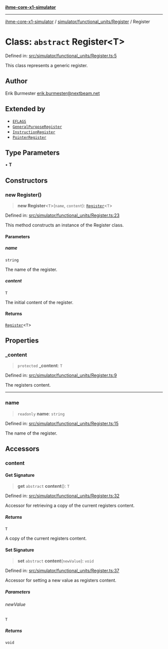 [**ihme-core-x1-simulator**](../../../../README.md)

***

[ihme-core-x1-simulator](../../../../modules.md) / [simulator/functional\_units/Register](../README.md) / Register

# Class: `abstract` Register\<T\>

Defined in: [src/simulator/functional\_units/Register.ts:5](https://github.com/ProgrammIt/CPU-Simulator/blob/96764be0553f95d688bfe5600c9ae9aea8701845/src/simulator/functional_units/Register.ts#L5)

This class represents a generic register.

## Author

Erik Burmester <erik.burmester@nextbeam.net>

## Extended by

- [`EFLAGS`](../../EFLAGS/classes/EFLAGS.md)
- [`GeneralPurposeRegister`](../../GeneralPurposeRegister/classes/GeneralPurposeRegister.md)
- [`InstructionRegister`](../../InstructionRegister/classes/InstructionRegister.md)
- [`PointerRegister`](../../PointerRegister/classes/PointerRegister.md)

## Type Parameters

• **T**

## Constructors

### new Register()

> **new Register**\<`T`\>(`name`, `content`): [`Register`](Register.md)\<`T`\>

Defined in: [src/simulator/functional\_units/Register.ts:23](https://github.com/ProgrammIt/CPU-Simulator/blob/96764be0553f95d688bfe5600c9ae9aea8701845/src/simulator/functional_units/Register.ts#L23)

This method constructs an instance of the Register class.

#### Parameters

##### name

`string`

The name of the register.

##### content

`T`

The initial content of the register.

#### Returns

[`Register`](Register.md)\<`T`\>

## Properties

### \_content

> `protected` **\_content**: `T`

Defined in: [src/simulator/functional\_units/Register.ts:9](https://github.com/ProgrammIt/CPU-Simulator/blob/96764be0553f95d688bfe5600c9ae9aea8701845/src/simulator/functional_units/Register.ts#L9)

The registers content.

***

### name

> `readonly` **name**: `string`

Defined in: [src/simulator/functional\_units/Register.ts:15](https://github.com/ProgrammIt/CPU-Simulator/blob/96764be0553f95d688bfe5600c9ae9aea8701845/src/simulator/functional_units/Register.ts#L15)

The name of the register.

## Accessors

### content

#### Get Signature

> **get** `abstract` **content**(): `T`

Defined in: [src/simulator/functional\_units/Register.ts:32](https://github.com/ProgrammIt/CPU-Simulator/blob/96764be0553f95d688bfe5600c9ae9aea8701845/src/simulator/functional_units/Register.ts#L32)

Accessor for retrieving a copy of the current registers content.

##### Returns

`T`

A copy of the current registers content.

#### Set Signature

> **set** `abstract` **content**(`newValue`): `void`

Defined in: [src/simulator/functional\_units/Register.ts:37](https://github.com/ProgrammIt/CPU-Simulator/blob/96764be0553f95d688bfe5600c9ae9aea8701845/src/simulator/functional_units/Register.ts#L37)

Accessor for setting a new value as registers content.

##### Parameters

###### newValue

`T`

##### Returns

`void`
